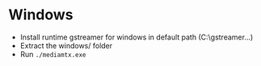 # Windows
- Install runtime gstreamer for windows in default path (C:\gstreamer\...)
- Extract the windows/ folder
- Run `./mediamtx.exe`